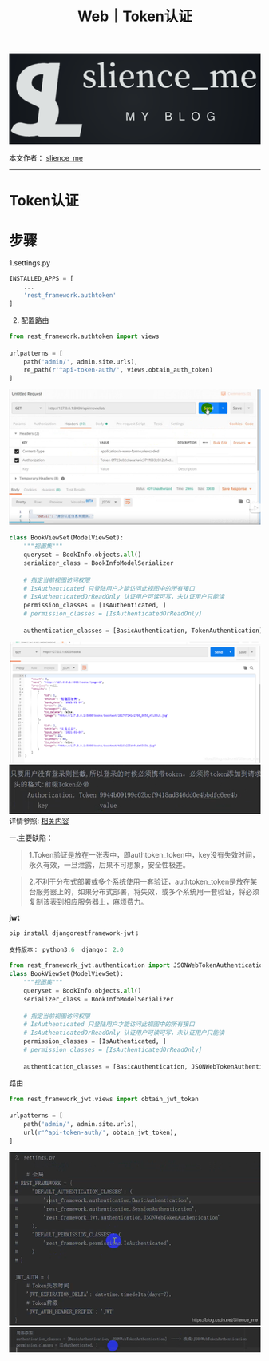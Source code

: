 ﻿---
layout: post
title: Web｜Token认证
categories: [Web]
description: Token认证
keywords: Web, Python, Java, Token
mermaid: false
sequence: false
flow: false
mathjax: false
mindmap: false
mindmap2: false
---

![img](/images/posts/logo_slienceme3.png)

本文作者： [slience_me](https://slienceme.cn/)

---

# Token认证

# 步骤
1.settings.py

```python
INSTALLED_APPS = [
    ...
    'rest_framework.authtoken'
]
```
2. 配置路由

```python
from rest_framework.authtoken import views

urlpatterns = [
    path('admin/', admin.site.urls),
    re_path(r'^api-token-auth/', views.obtain_auth_token)
]
```
![Alt Text](/images/posts/20210113110802769.png)

```python
class BookViewSet(ModelViewSet):
    """视图集"""
    queryset = BookInfo.objects.all()
    serializer_class = BookInfoModelSerializer

    # 指定当前视图访问权限
    # IsAuthenticated 只登陆用户才能访问此视图中的所有接口
    # IsAuthenticatedOrReadOnly 认证用户可读可写，未认证用户只能读
    permission_classes = [IsAuthenticated, ]
    # permission_classes = [IsAuthenticatedOrReadOnly]

    authentication_classes = [BasicAuthentication, TokenAuthentication]
```
![Alt Text](/images/posts/20210113111348630.png)
![Alt Text](/images/posts/20210113111439123.png)
详情参照:				[相关内容](https://www.cnblogs.com/lyq-biu/p/9504620.html)

一.主要缺陷：
　　

> 1.Token验证是放在一张表中，即authtoken_token中，key没有失效时间，永久有效，一旦泄露，后果不可想象，安全性极差。

> 2.不利于分布式部署或多个系统使用一套验证，authtoken_token是放在某台服务器上的，如果分布式部署，将失效，或多个系统用一套验证，将必须复制该表到相应服务器上，麻烦费力。

**jwt**

```python
pip install djangorestframework-jwt；

支持版本： python3.6  django： 2.0
```
```python
from rest_framework_jwt.authentication import JSONWebTokenAuthentication
class BookViewSet(ModelViewSet):
    """视图集"""
    queryset = BookInfo.objects.all()
    serializer_class = BookInfoModelSerializer

    # 指定当前视图访问权限
    # IsAuthenticated 只登陆用户才能访问此视图中的所有接口
    # IsAuthenticatedOrReadOnly 认证用户可读可写，未认证用户只能读
    permission_classes = [IsAuthenticated, ]
    # permission_classes = [IsAuthenticatedOrReadOnly]

    authentication_classes = [BasicAuthentication, JSONWebTokenAuthentication]
```
路由

```python
from rest_framework_jwt.views import obtain_jwt_token

urlpatterns = [
    path('admin/', admin.site.urls),
    url(r'^api-token-auth/', obtain_jwt_token),
]
```
![Alt Text](/images/posts/20210113112558866.png)
![Alt Text](/images/posts/20210113112644771.png)

